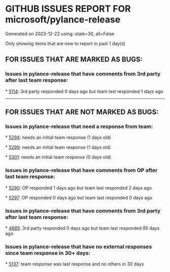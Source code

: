 
# GITHUB ISSUES REPORT FOR microsoft/pylance-release


Generated on 2023-12-22 using: stale=30, all=False


Only showing items that are new to report in past 1 day(s)


## FOR ISSUES THAT ARE MARKED AS BUGS:


### Issues in pylance-release that have comments from 3rd party after last team response:


\* [5114](https://github.com/microsoft/pylance-release/issues/5114 "Go to Definition(F12) of the pytest fixture does not work in a workspace project.   "): 3rd party responded 0 days ago but team last responded 1 days ago

---

## FOR ISSUES THAT ARE NOT MARKED AS BUGS:


### Issues in pylance-release that need a response from team:


\* [5294](https://github.com/microsoft/pylance-release/issues/5294 "Pylance should auto-import from files marked with `_` too"): needs an initial team response (1 days old)

\* [5299](https://github.com/microsoft/pylance-release/issues/5299 "Descriptor type shown in autocomplete popover is incorrect"): needs an initial team response (1 days old)

\* [5301](https://github.com/microsoft/pylance-release/issues/5301 "[ms-python.python] provider FAILED"): needs an initial team response (0 days old)

### Issues in pylance-release that have comments from OP after last team response:


\* [5290](https://github.com/microsoft/pylance-release/issues/5290 "disable auto import completion option"): OP responded 1 days ago but team last responded 2 days ago

\* [5297](https://github.com/microsoft/pylance-release/issues/5297 "Painfully slow autocomplete suggestions if you type fast"): OP responded 0 days ago but team last responded 0 days ago

### Issues in pylance-release that have comments from 3rd party after last team response:


\* [4885](https://github.com/microsoft/pylance-release/issues/4885 "pylance causing 100% CPU utilization frequently"): 3rd party responded 0 days ago but team last responded 85 days ago

### Issues in pylance-release that have no external responses since team response in 30+ days:


\* [5137](https://github.com/microsoft/pylance-release/issues/5137 "None error"): team response was last response and no others in 30 days
